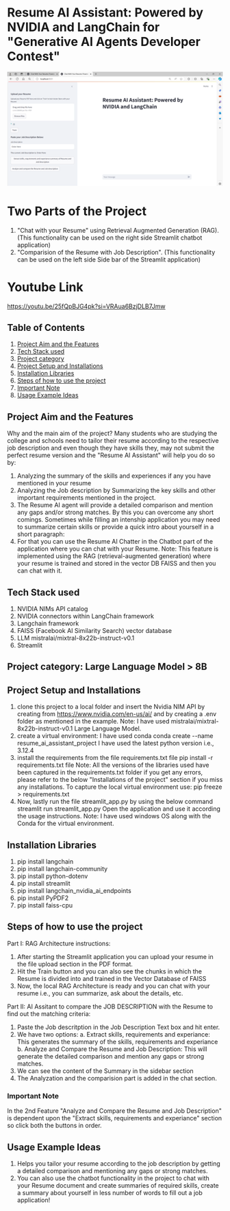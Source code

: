 
# Resume AI Assistant: Powered by NVIDIA and LangChain for "Generative AI Agents Developer Contest"

![alt text](image.png)

# Two Parts of the Project
1. "Chat with your Resume" using Retrieval Augmented Generation (RAG). (This functionality can be used on the right side Streamlit chatbot application)
2. "Comparision of the Resume with Job Description". (This functionality can be used on the left side Side bar of the Streamlit application)

# Youtube Link
https://youtu.be/25fQpBJG4pk?si=VRAua6BzjDLB7Jmw


## Table of Contents
1. [Project Aim and the Features](#project-aim-and-the-features)
2. [Tech Stack used](#tech-stack-used)
3. [Project category](#project-category-large-language-model--8b)
4. [Project Setup and Installations](#project-setup-and-installations)
5. [Installation Libraries](#installation-libraries)
6. [Steps of how to use the project](#steps-of-how-to-use-the-project)
7. [Important Note](#important-note)
8. [Usage Example Ideas](#usage-example-ideas)

## Project Aim and the Features
Why and the main aim of the project? 
Many students who are studying the college and schools need to tailor their resume according to the respective job description and even though they have skills they, may not submit the perfect resume version and the "Resume AI Assistant" will help you do so by:
1. Analyzing the summary of the skills and experiences if any you have mentioned in your resume
2. Analyzing the Job description by Summarizing the key skills and other important requirements mentioned in the project.
3. The Resume AI agent will provide a detailed comparison and mention any gaps and/or strong matches.
By this you can overcome any short comings.
Sometimes while filling an intenship application you may need to summarize certain skills or provide a quick intro about yourself in a short paragraph:
4. For that you can use the Resume AI Chatter in the Chatbot part of the application where you can chat with your Resume.
Note:  This feature is implemented using the RAG (retrieval-augmented generation) where your resume is trained and stored in the vector DB FAISS and then you can chat with it.

## Tech Stack used
1. NVIDIA NIMs API catalog
2. NVIDIA connectors within LangChain framework
3. Langchain framework
4. FAISS (Facebook AI Similarity Search) vector database
5. LLM mistralai/mixtral-8x22b-instruct-v0.1
6. Streamlit

## Project category: Large Language Model > 8B


## Project Setup and Installations
1. clone this project to a local folder and insert the Nvidia NIM API by creating from https://www.nvidia.com/en-us/ai/ and by creating a .env folder as mentioned in the example.
Note: I have used mistralai/mixtral-8x22b-instruct-v0.1 Large Language Model.
2. create a virtual environment: I have used conda 
    conda create --name resume_ai_assistant_project
I have used the latest python version i.e., 3.12.4
3. install the requirements from the file requirements.txt file
    pip install -r requirements.txt file
Note: All the versions of the libraries used have been captured in the requirements.txt folder if you get any errors, please refer to the below "Installations of the project" section if you miss any installations.
To capture the local virtual environment use: 
    pip freeze > requirements.txt
4. Now, lastly run the file streamlit_app.py by using the below command
    streamlit run streamlit_app.py
    Open the application and use it according the usage instructions.
Note: I have used windows OS along with the Conda for the virtual environment.


## Installation Libraries
1. pip install langchain
2. pip install langchain-community
3. pip install python-dotenv
4. pip install streamlit
5. pip install langchain_nvidia_ai_endpoints
6. pip install PyPDF2
7. pip install faiss-cpu


## Steps of how to use the project
Part I: RAG Architecture instructions:
1. After starting the Streamlit application you can upload your resume in the file upload section in the PDF format.
2. Hit the Train button and you can also see the chunks in which the Resume is divided into and trained in the Vector Database of FAISS
3. Now, the local RAG Architecture is ready and you can chat with your resume i.e., you can summarize, ask about the details, etc.

Part II: AI Assitant to compare the JOB DESCRIPTION with the Resume to find out the matching criteria:
1. Paste the Job descritption in the Job Description Text box and hit enter.
2. We have two options: 
    a. Extract skills, requirements and experiance: This generates the summary of the skills, requirements and experiance
    b. Analyze and Compare the Resume and Job Description: This will generate the detailed comparison and mention any gaps or strong matches.
3.  We can see the content of the Summary in the sidebar section
4. The Analyzation and the comparision part is added in the chat section.

### Important Note
In the 2nd Feature "Analyze and Compare the Resume and Job Description" is dependent upon the "Extract skills, requirements and experiance" section so click both the buttons in order.

## Usage Example Ideas
1. Helps you tailor your resume according to the job description by getting a detailed comparison and mentioning any gaps or strong matches.
2. You can also use the chatbot functionality in the project to chat with your Resume document and create summaries of required skills, create a summary about yourself in less number of words to fill out a job application!






